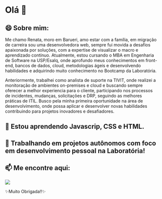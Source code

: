# Olá 👋

## 😄 Sobre mim:
Me chamo Renata, moro em Barueri, amo estar com a família, em migração de carreira sou uma desenvolvedora web, sempre fui movida a desafios apaixonada por soluções, com a expertise de visualizar o macro e aprendizado contínuo. Atualmente, estou cursando o MBA em Engenharia de Software na USP/Esalq, onde aprofundo meus conhecimentos em front-end, bancos de dados, cloud, metodologias ágeis e desenvolvendo habilidades e adquirindo muito conhecimento no Bootcamp da Laboratória.

Anteriormente, trabalhei como analista de suporte na TIVIT, onde realizei a monitoração de ambientes on-premises e cloud e buscando sempre oferecer a melhor experiencia para o cliente, participando nos processos de incidentes, mudanças, solicitações e DRP, seguindo as melhores práticas de ITIL. Busco pela minha primeira oportunidade na área de desenvolvimento, onde possa aplicar e desenvolver novas habilidades contribuindo para projetos inovadores e desafiadores.

## 🌱 Estou aprendendo Javascrip, CSS e HTML.
## 🔭 Trabalhando em projetos autônomos com foco em desenvolvimento pessoal na Laboratória!
## 📫 Me encontre aqui:

[<img src="https://img.shields.io/badge/LinkedIn-0077B5?style=for-the-badge&logo=linkedin&logoColor=white" />](https://www.linkedin.com/in/renata-saraiva-santos/)

✨Muito Obrigada!!✨
